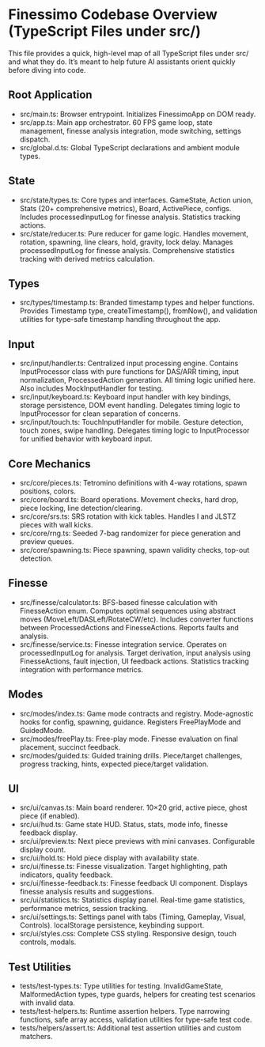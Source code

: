 # Finessimo Codebase Overview (TypeScript Files under src/)

This file provides a quick, high-level map of all TypeScript files under src/ and what they do. It’s meant to help future AI assistants orient quickly before diving into code.

## Root Application

- src/main.ts: Browser entrypoint. Initializes FinessimoApp on DOM ready.
- src/app.ts: Main app orchestrator. 60 FPS game loop, state management, finesse analysis integration, mode switching, settings dispatch.
- src/global.d.ts: Global TypeScript declarations and ambient module types.

## State

- src/state/types.ts: Core types and interfaces. GameState, Action union, Stats (20+ comprehensive metrics), Board, ActivePiece, configs. Includes processedInputLog for finesse analysis. Statistics tracking actions.
- src/state/reducer.ts: Pure reducer for game logic. Handles movement, rotation, spawning, line clears, hold, gravity, lock delay. Manages processedInputLog for finesse analysis. Comprehensive statistics tracking with derived metrics calculation.

## Types

- src/types/timestamp.ts: Branded timestamp types and helper functions. Provides Timestamp type, createTimestamp(), fromNow(), and validation utilities for type-safe timestamp handling throughout the app.

## Input

- src/input/handler.ts: Centralized input processing engine. Contains InputProcessor class with pure functions for DAS/ARR timing, input normalization, ProcessedAction generation. All timing logic unified here. Also includes MockInputHandler for testing.
- src/input/keyboard.ts: Keyboard input handler with key bindings, storage persistence, DOM event handling. Delegates timing logic to InputProcessor for clean separation of concerns.
- src/input/touch.ts: TouchInputHandler for mobile. Gesture detection, touch zones, swipe handling. Delegates timing logic to InputProcessor for unified behavior with keyboard input.

## Core Mechanics

- src/core/pieces.ts: Tetromino definitions with 4-way rotations, spawn positions, colors.
- src/core/board.ts: Board operations. Movement checks, hard drop, piece locking, line detection/clearing.
- src/core/srs.ts: SRS rotation with kick tables. Handles I and JLSTZ pieces with wall kicks.
- src/core/rng.ts: Seeded 7-bag randomizer for piece generation and preview queues.
- src/core/spawning.ts: Piece spawning, spawn validity checks, top-out detection.

## Finesse

- src/finesse/calculator.ts: BFS-based finesse calculation with FinesseAction enum. Computes optimal sequences using abstract moves (MoveLeft/DASLeft/RotateCW/etc). Includes converter functions between ProcessedActions and FinesseActions. Reports faults and analysis.
- src/finesse/service.ts: Finesse integration service. Operates on processedInputLog for analysis. Target derivation, input analysis using FinesseActions, fault injection, UI feedback actions. Statistics tracking integration with performance metrics.

## Modes

- src/modes/index.ts: Game mode contracts and registry. Mode-agnostic hooks for config, spawning, guidance. Registers FreePlayMode and GuidedMode.
- src/modes/freePlay.ts: Free-play mode. Finesse evaluation on final placement, succinct feedback.
- src/modes/guided.ts: Guided training drills. Piece/target challenges, progress tracking, hints, expected piece/target validation.

## UI

- src/ui/canvas.ts: Main board renderer. 10×20 grid, active piece, ghost piece (if enabled).
- src/ui/hud.ts: Game state HUD. Status, stats, mode info, finesse feedback display.
- src/ui/preview.ts: Next piece previews with mini canvases. Configurable display count.
- src/ui/hold.ts: Hold piece display with availability state.
- src/ui/finesse.ts: Finesse visualization. Target highlighting, path indicators, quality feedback.
- src/ui/finesse-feedback.ts: Finesse feedback UI component. Displays finesse analysis results and suggestions.
- src/ui/statistics.ts: Statistics display panel. Real-time game statistics, performance metrics, session tracking.
- src/ui/settings.ts: Settings panel with tabs (Timing, Gameplay, Visual, Controls). localStorage persistence, keybinding support.
- src/ui/styles.css: Complete CSS styling. Responsive design, touch controls, modals.

## Test Utilities

- tests/test-types.ts: Type utilities for testing. InvalidGameState, MalformedAction types, type guards, helpers for creating test scenarios with invalid data.
- tests/test-helpers.ts: Runtime assertion helpers. Type narrowing functions, safe array access, validation utilities for type-safe test code.
- tests/helpers/assert.ts: Additional test assertion utilities and custom matchers.

